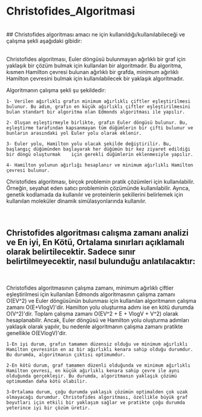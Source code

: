 # Christofides_Algoritmasi
<br>
## Christofides algoritması amacı ne için kullanıldığı/kullanılabileceği ve çalışma şekli aşağıdaki gibidir:
<br><br>

Christofides algoritması, Euler döngüsü bulunmayan ağırlıklı bir graf için yaklaşık bir çözüm bulmak için kullanılan bir algoritmadır. Bu algoritma, kısmen Hamilton çevresi bulunan ağırlıklı bir grafda, minimum ağırlıklı Hamilton çevresini bulmak için kullanılabilecek bir yaklaşık algoritmadır.

Algoritmanın çalışma şekli şu şekildedir:

    1- Verilen ağırlıklı grafın minimum ağırlıklı çiftler eşleştirilmesi bulunur. Bu adım, grafın en küçük ağırlıklı çiftler eşleştirilmesini bulan standart bir algoritma olan Edmonds algoritması ile yapılır.

    2- Oluşan eşleştirmeyle birlikte, grafın Euler döngüsü bulunur. Bu, eşleştirme tarafından kapsanmayan tüm düğümlerin bir çifti bulunur ve bunların arasındaki yol Euler yolu olarak eklenir.

    3- Euler yolu, Hamilton yolu olacak şekilde değiştirilir. Bu, başlangıç düğümünden başlayarak her düğümün bir kez ziyaret edildiği bir döngü oluşturmak    için gerekli düğümlerin eklenmesiyle yapılır.

    4- Hamilton yolunun ağırlığı hesaplanır ve minimum ağırlıklı Hamilton çevresi bulunur.

Christofides algoritması, birçok problemin pratik çözümleri için kullanılabilir. Örneğin, seyahat eden satıcı probleminin çözümünde kullanılabilir. Ayrıca, genetik kodlamada da kullanılır ve proteinlerin şekillerini belirlemek için kullanılan moleküler dinamik simülasyonlarında kullanılır.
<br><br><br>


## Christofides algoritması calışma zamanı analizi ve En iyi, En Kötü, Ortalama sınırları açıklamalı olarak belirtilecektir. Sadece sınır belirtilmeyecektir, nasıl bulunduğu anlatılacaktır:
<br>

Christofides algoritmasının çalışma zamanı, minimum ağırlıklı çiftler eşleştirilmesi için kullanılan Edmonds algoritmasının çalışma zamanı O(EV^2) ve Euler döngüsünün bulunması için kullanılan algoritmanın çalışma zamanı O(E+VlogV)'dir. Hamilton yolu oluşturma adımı ise en kötü durumda O(V^2)'dir. Toplam çalışma zamanı O(EV^2 + E + VlogV + V^2) olarak hesaplanabilir. Ancak, Euler döngüsü ve Hamilton yolu oluşturma adımları yaklaşık olarak yapılır, bu nedenle algoritmanın çalışma zamanı pratikte genellikle O(EVlogV)'dir.

    1-En iyi durum, grafın tamamen düzensiz olduğu ve minimum ağırlıklı Hamilton çevresinin en az bir ağırlıklı kenara sahip olduğu durumdur. Bu durumda, algoritmanın çıktısı optimumdur.

    2-En kötü durum, graf tamamen düzenli olduğunda ve minimum ağırlıklı Hamilton çevresi, en küçük ağırlıklı kenara sahip çevre ile aynı olduğunda gerçekleşir. Bu durumda, algoritmanın yaklaşık çözümü optimumdan daha kötü olabilir.

    3-Ortalama durum, çoğu durumda yaklaşık çözümün optimalden çok uzak olmayacağı durumdur. Christofides algoritması, özellikle büyük graf boyutları için etkili bir yaklaşım sağlar ve pratikte çoğu durumda yeterince iyi bir çözüm üretir.
